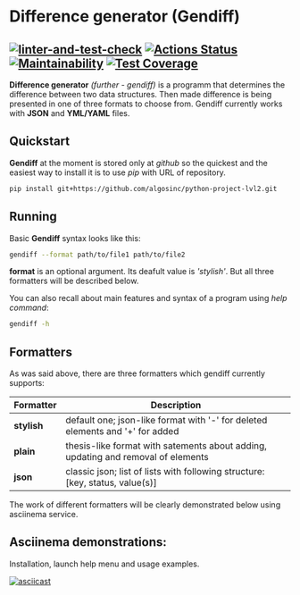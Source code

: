 # Difference generator (Gendiff)
[![linter-and-test-check](https://github.com/Corrosion667/python-project-lvl2/actions/workflows/linter-and-test-check.yml/badge.svg)](https://github.com/Corrosion667/python-project-lvl2/actions/workflows/linter-and-test-check.yml)
[![Actions Status](https://github.com/algosinc/python-project-lvl2/workflows/hexlet-check/badge.svg)](https://github.com/algosinc/python-project-lvl2/actions)
[![Maintainability](https://api.codeclimate.com/v1/badges/f3994705cf70aae343a6/maintainability)](https://codeclimate.com/github/algosinc/python-project-lvl2/maintainability)
[![Test Coverage](https://api.codeclimate.com/v1/badges/f3994705cf70aae343a6/test_coverage)](https://codeclimate.com/github/algosinc/python-project-lvl2/test_coverage)
---

**Difference generator** *(further - gendiff)* is a programm that determines the difference between two data structures.
Then made difference is being presented in one of three formats to choose from.
Gendiff currently works with **JSON** and **YML/YAML** files.


## Quickstart

**Gendiff** at the moment is stored only at *github* so the quickest and the easiest way to install it is to use *pip* with URL of repository.
```bash
pip install git+https://github.com/algosinc/python-project-lvl2.git
```

## Running

Basic **Gendiff** syntax looks like this:
```bash
gendiff --format path/to/file1 path/to/file2
```
**format** is an optional argument. Its deafult value is *'stylish'*. But all three formatters will be described below.

You can also recall about main features and syntax of a program using *help command*:
```bash
gendiff -h
```

## Formatters

As was said above, there are three formatters which gendiff currently supports:

|   **Formatter**   |                                    **Description**                                    |
|-------------------|---------------------------------------------------------------------------------------|
|     **stylish**     | default one; json-like format with '-' for deleted elements and '+' for added         |       
|      **plain**      | thesis-like format with satements about adding, updating and removal of elements      |      
|      **json**       | classic json; list of lists with following structure: [key, status, value(s)]         |

The work of different formatters will be clearly demonstrated below using asciinema service.

## Asciinema demonstrations:

Installation, launch help menu and usage examples.

[![asciicast](https://asciinema.org/a/wzugT96j90lbCmbgWcnguY6Yc.svg)](https://asciinema.org/a/wzugT96j90lbCmbgWcnguY6Yc)

